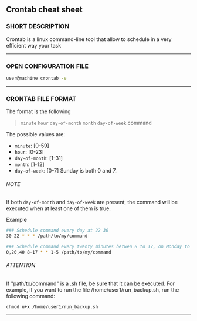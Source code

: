 ## Crontab cheat sheet

### SHORT DESCRIPTION
Crontab is a linux command-line tool that allow to schedule in a very efficient way your task

---

### OPEN CONFIGURATION FILE
```bash
user@machine crontab -e
```

---

### CRONTAB FILE FORMAT
The format is the following 
> ```minute```  ```hour```  ```day-of-month``` ```month``` ```day-of-week``` command

The possible values are:

* ```minute```: [0-59]
* ```hour```: [0-23]
* ```day-of-month```: [1-31] 
* ```month```: [1-12]
* ```day-of-week```: [0-7] Sunday is both 0 and 7.

###### NOTE
If both ```day-of-month``` and ```day-of-week``` are present, the command will be executed when at least one of them is true.

Example
```bash
### Schedule command every day at 22 30
30 22 * * * /path/to/my/command

### Schedule command every twenty minutes betwen 8 to 17, on Monday to Friday
0,20,40 8-17 * * 1-5 /path/to/my/command
```
###### ATTENTION
If "path/to/command" is a .sh file, be sure that it can be executed. For example, if you want to run the file /home/user1/run_backup.sh, run the following command:
```
chmod u+x /home/user1/run_backup.sh
```
---



